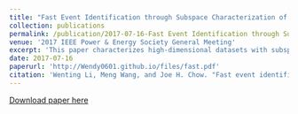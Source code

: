 ```yaml
---
title: "Fast Event Identification through Subspace Characterization of PMU Data in Power Systems"
collection: publications
permalink: /publication/2017-07-16-Fast Event Identification through Subspace Characterization of PMU Data in Power Systems
venue: '2017 IEEE Power & Energy Society General Meeting'
excerpt: 'This paper characterizes high-dimensional datasets with subspace, and then identify the types through a dictionary'
date: 2017-07-16 
paperurl: 'http://Wendy0601.github.io/files/fast.pdf'
citation: 'Wenting Li, Meng Wang, and Joe H. Chow. "Fast event identification through subspace characterization of pmu data in power systems." In Proc. IEEE Power & Energy Society General Meeting, 2017.'
--- 
```


[Download paper here](http://Wendy0601.github.io/files/fast.pdf) 
  
